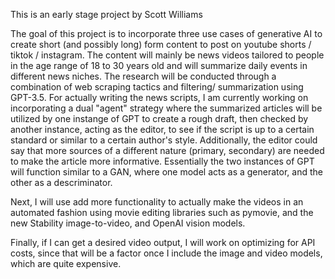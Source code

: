 This is an early stage project by Scott Williams

The goal of this project is to incorporate three use cases of generative AI to create short (and possibly long) form content to post on youtube shorts / tiktok / instagram. The content will mainly be news videos tailored to people in the age range of 18 to 30 years old and will summarize daily events in different news niches. The research will be conducted through a combination of web scraping tactics and filtering/ summarization using GPT-3.5. For actually writing the news scripts, I am currently working on incorporating a dual "agent" strategy where the summarized articles will be utilized by one instange of GPT to create a rough draft, then checked by another instance, acting as the editor, to see if the script is up to a certain standard or similar to a certain author's style. Additionally, the editor could say that more sources of a different nature (primary, secondary) are needed to make the article more informative. Essentially the two instances of GPT will function similar to a GAN, where one model acts as a generator, and the other as a descriminator. 

Next, I will use add more functionality to actually make the videos in an automated fashion using movie editing libraries such as pymovie, and the new Stability image-to-video, and OpenAI vision models. 

Finally, if I can get a desired video output, I will work on optimizing for API costs, since that will be a factor once I include the image and video models, which are quite expensive. 
